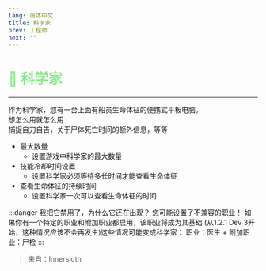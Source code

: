 ```yaml
---
lang: 简体中文
title: 科学家
prev: 工程师
next: ""
---
```


# <font color="#8ee98e">🔬 <b>科学家</b></font> <Badge text="Vanilla" type="tip" vertical="middle"/>

***

作为科学家，您有一台上面有船员生命体征的便携式平板电脑。<br>
想怎么用就怎么用<br>
捕捉自刀自告，关于尸体死亡时间的额外信息，等等

- 最大数量
  - 设置游戏中科学家的最大数量
- 技能冷却时间设置
  - 设置科学家必须等待多长时间才能查看生命体征
- 查看生命体征的持续时间
  - 设置科学家一次可以查看生命体征的时间

:::danger 我把它禁用了，为什么它还在出现？
您可能设置了不兼容的职业！ 如果你有一个特定的职业和附加职业都启用，该职业将成为其基础 (从1.2.1 Dev 3开始，这种情况应该不会再发生)这些情况可能变成科学家：
职业：医生 + 附加职业：尸检
:::

> 来自：Innersloth

